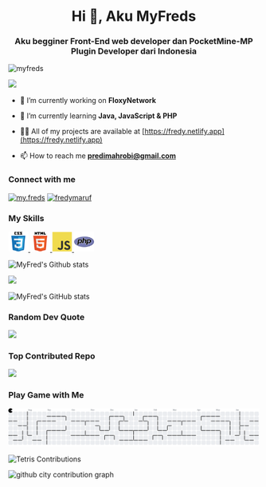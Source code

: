 <h1 align="center">Hi 👋, Aku MyFreds</h1>
<h3 align="center">Aku begginer Front-End web developer dan PocketMine-MP Plugin Developer dari Indonesia</h3>

<p align="left"> <img src="https://komarev.com/ghpvc/?username=myfreds&label=Profile%20views&color=0e75b6&style=flat" alt="myfreds" /> </p>

![](https://github-profile-trophy.vercel.app/?username=MyFreds&theme=radical&no-frame=false&no-bg=false&margin-w=4)

- 🔭 I’m currently working on **FloxyNetwork**

- 🌱 I’m currently learning **Java, JavaScript & PHP**

- 👨‍💻 All of my projects are available at [https://fredy.netlify.app](https://fredy.netlify.app)

- 📫 How to reach me **predimahrobi@gmail.com**

<h3 align="left">Connect with me</h3>
<p align="left">
<a href="https://instagram.com/my.freds" target="blank"><img align="center" src="https://raw.githubusercontent.com/rahuldkjain/github-profile-readme-generator/master/src/images/icons/Social/instagram.svg" alt="my.freds" height="30" width="40" /></a>
<a href="https://www.youtube.com/c/fredymaruf" target="blank"><img align="center" src="https://raw.githubusercontent.com/rahuldkjain/github-profile-readme-generator/master/src/images/icons/Social/youtube.svg" alt="fredymaruf" height="30" width="40" /></a>
</p>

<h3 align="left">My Skills</h3>
<p align="left"> <a href="https://www.w3schools.com/css/" target="_blank" rel="noreferrer"> <img src="https://raw.githubusercontent.com/devicons/devicon/master/icons/css3/css3-original-wordmark.svg" alt="css3" width="40" height="40"/> </a> <a href="https://www.w3.org/html/" target="_blank" rel="noreferrer"> <img src="https://raw.githubusercontent.com/devicons/devicon/master/icons/html5/html5-original-wordmark.svg" alt="html5" width="40" height="40"/> </a> <a href="https://developer.mozilla.org/en-US/docs/Web/JavaScript" target="_blank" rel="noreferrer"> <img src="https://raw.githubusercontent.com/devicons/devicon/master/icons/javascript/javascript-original.svg" alt="javascript" width="40" height="40"/> </a> <a href="https://www.php.net" target="_blank" rel="noreferrer"> <img src="https://raw.githubusercontent.com/devicons/devicon/master/icons/php/php-original.svg" alt="php" width="40" height="40"/> </a> </p>

![MyFred's Github stats](https://github-readme-stats.vercel.app/api/top-langs?username=myfreds&show_icons=true&theme=synthwave&layout=donut)

![](https://nirzak-streak-stats.vercel.app/?user=MyFreds&theme=synthwave&hide_border=false)

![MyFred's GitHub stats](https://github-readme-stats.vercel.app/api?username=myfreds&show=reviews,discussions_started,discussions_answered,prs_merged,prs_merged_percentage&show_icons=true&theme=synthwave&layout=compact)

### Random Dev Quote
![](https://quotes-github-readme.vercel.app/api?type=horizontal&theme=radical)

### Top Contributed Repo
![](https://github-contributor-stats.vercel.app/api?username=MyFreds&limit=5&theme=dark&combine_all_yearly_contributions=true)

### Play Game with Me
<picture>
  <source media="(prefers-color-scheme: dark)" srcset="https://raw.githubusercontent.com/MyFreds/MyFreds/output/pacman-contribution-graph-dark.svg">
  <source media="(prefers-color-scheme: light)" srcset="https://raw.githubusercontent.com/MyFreds/MyFreds/output/pacman-contribution-graph.svg">
  <img alt="pacman contribution graph" src="https://raw.githubusercontent.com/MyFreds/MyFreds/output/pacman-contribution-graph.svg">
</picture>

![Tetris Contributions](https://raw.githubusercontent.com/MyFreds/MyFreds/main/tetris.svg)

<picture>
  <source media="(prefers-color-scheme: dark)" srcset="https://raw.githubusercontent.com/MyFreds/MyFreds/output/github-city-contribution-graph-dark.svg">
  <source media="(prefers-color-scheme: light)" srcset="https://raw.githubusercontent.com/MyFreds/MyFreds/output/github-city-contribution-graph.svg">
  <img alt="github city contribution graph" src="https://raw.githubusercontent.com/MyFreds/MyFreds/output/github-city-contribution-graph.svg">
</picture>
